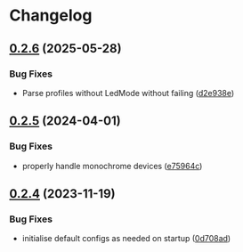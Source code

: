 # Changelog

## [0.2.6](https://github.com/AaronErhardt/tuxedo-rs/compare/tailor_api-v0.2.5...tailor_api-v0.2.6) (2025-05-28)


### Bug Fixes

* Parse profiles without LedMode without failing ([d2e938e](https://github.com/AaronErhardt/tuxedo-rs/commit/d2e938efd2e9e877e7eef9208cdc581b0e89e708))

## [0.2.5](https://github.com/AaronErhardt/tuxedo-rs/compare/tailor_api-v0.2.4...tailor_api-v0.2.5) (2024-04-01)


### Bug Fixes

* properly handle monochrome devices ([e75964c](https://github.com/AaronErhardt/tuxedo-rs/commit/e75964c39daa3497fb0fac8ea1adc42f67a5fb6c))

## [0.2.4](https://github.com/AaronErhardt/tuxedo-rs/compare/tailor_api-v0.2.3...tailor_api-v0.2.4) (2023-11-19)


### Bug Fixes

* initialise default configs as needed on startup ([0d708ad](https://github.com/AaronErhardt/tuxedo-rs/commit/0d708adab1275e07868a3821fe4e27c84bf65ae5))
